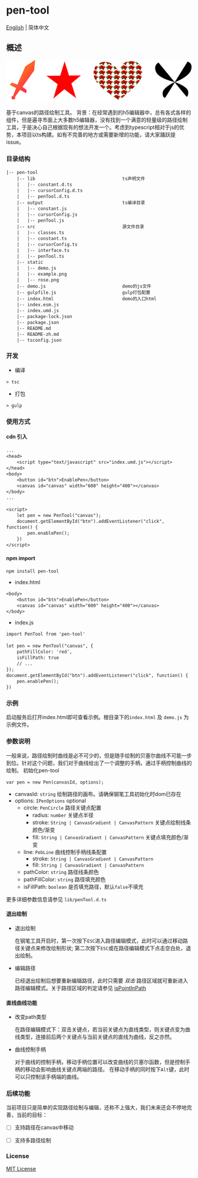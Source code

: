 # pen-tool

[English](./README.md) | 简体中文

## 概述

![](./static/example.png)


基于canvas的路径绘制工具。
背景：在经常遇到的h5编辑器中，总有各式各样的组件，但是遍寻市面上大多数h5编辑器，没有找到一个满意的轻量级的路径绘制工具，于是决心自己根据现有的想法开发一个。考虑到typescript相对于js的优势，本项目以ts构建。如有不完善的地方或需要新增的功能，请大家踊跃提issue。

### 目录结构
```
|-- pen-tool
    |-- lib                                 ts声明文件
    |   |-- constant.d.ts
    |   |-- cursorConfig.d.ts
    |   |-- penTool.d.ts
    |-- output                              ts编译目录
    |   |-- constant.js
    |   |-- cursorConfig.js
    |   |-- penTool.js
    |-- src                                 源文件目录
    |   |-- classes.ts
    |   |-- constant.ts
    |   |-- cursorConfig.ts
    |   |-- interface.ts
    |   |-- penTool.ts
    |-- static
    |   |-- demo.js
    |   |-- example.png
    |   |-- rose.png
    |-- demo.js                             demo的js文件
    |-- gulpfile.js                         gulp打包配置
    |-- index.html                          demo的入口html
    |-- index.esm.js
    |-- index.umd.js
    |-- package-lock.json
    |-- package.json
    |-- README.md
    |-- README-zh.md
    |-- tsconfig.json
```

### 开发
- 编译
```
> tsc
```

- 打包
```
> gulp
```

### 使用方式
#### cdn 引入
```
...
<head>
    <script type="text/javascript" src="index.umd.js"></script>
</head>
<body>
    <button id="btn">EnablePen</button>
    <canvas id="canvas" width="600" height="400"></canvas>
</body>
...

<script>
    let pen = new PenTool("canvas");
    document.getElementById("btn").addEventListener("click", function() {
        pen.enablePen();
    })
</script>
```

#### npm import
```
npm install pen-tool
```

- index.html
```
<body>
    <button id="btn">EnablePen</button>
    <canvas id="canvas" width="600" height="400"></canvas>
</body>
```
- index.js
```
import PenTool from 'pen-tool'

let pen = new PenTool("canvas", {
    pathFillColor: 'red',
    isFillPath: true
    // ...
});
document.getElementById("btn").addEventListener("click", function() {
    pen.enablePen();
})
```

### 示例
启动服务后打开index.html即可查看示例。根目录下的`index.html` 及 `demo.js` 为示例文件。

### 参数说明
一般来说，路径绘制时曲线是必不可少的，但是随手绘制的贝塞尔曲线不可能一步到位。针对这个问题，我们对于曲线给出了一个调整的手柄，通过手柄控制曲线的绘制。
初始化pen-tool
```
var pen = new Pen(canvasId, options);
```
- canvasId: `string` 绘制路径的画布。请确保钢笔工具初始化时dom已存在
- options: `IPenOptions` optional
    - circle: `PenCircle` 路径关键点配置
      - radius: `number` 关键点半径
      - stroke: `String | CanvasGradient | CanvasPattern` 关键点绘制线条颜色/渐变
      - fill: `String | CanvasGradient | CanvasPattern` 关键点填充颜色/渐变
    - line: `PebLine` 曲线控制手柄线条配置
      - stroke: `String | CanvasGradient | CanvasPattern`
      - fill: `String | CanvasGradient | CanvasPattern`
    - pathColor: `string` 路径线条颜色
    - pathFillColor: `string` 路径填充颜色
    - isFillPath: `boolean` 是否填充路径，默认`false`不填充

更多详细参数信息请参见 `lib/penTool.d.ts`
  
#### 退出绘制
- 退出绘制

    在钢笔工具开启时，第一次按下`ESC`进入路径编辑模式，此时可以通过移动路径关键点来修改绘制形状; 第二次按下`ESC`或在路径编辑模式下点击空白处，退出绘制。

- 编辑路径

    已经退出绘制后想要重新编辑路径，此时只需要 *双击* 路径区域就可重新进入路径编辑模式。关于路径区域的判定请参见 [isPointInPath](https://developer.mozilla.org/zh-CN/docs/Web/API/CanvasRenderingContext2D/isPointInPath)

#### 直线曲线功能
- 改变path类型

    在路径编辑模式下：双击关键点，若当前关键点为直线类型，则关键点变为曲线类型，连接前后两个关键点与当前关键点的直线为曲线，反之亦然。

- 曲线控制手柄
  
    对于曲线的控制手柄，移动手柄位置可以改变曲线的贝塞尔函数，但是控制手柄的移动会影响曲线关键点两端的路径。
    在移动手柄的同时按下`Alt`键，此时可以只控制该手柄端的曲线。

### 后续功能
当前项目只是简单的实现路径绘制与编辑，还称不上强大，我们未来还会不停地完善，当前的目标：
- [ ] 支持路径在canvas中移动
- [ ] 支持多路径绘制


### License
[MIT License](./LICENSE)

  



